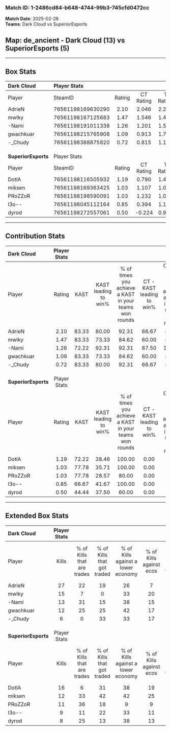 ### Match ID: 1-2486cd84-b648-4744-99b3-745cfd0472cc  
**Match Date**: 2025-02-28  
**Teams**: Dark Cloud vs SuperiorEsports  

## **Map**: de_ancient - Dark Cloud (13) vs SuperiorEsports (5)  
---  

## Box Stats  

| **Dark Cloud**      | Player Stats      |        |           |          |       |       |       |         |        |      |     |
| :- | :- | :-: | :-: | :-: | :-: | :-: | :-: | :-: | :-: | :-: | :-: |
| Player              | SteamID           | Rating | CT Rating | T Rating | KAST  |  ADR  | Kills | Assists | Deaths | K/D  | HS% |
| AdrieN              | 76561198169630290 |  2.10  |   2.046   |  2.296   | 83.33 | 139.7 |  27   |    2    |   11   | 2.45 | 59  |
| mwlky               | 76561198167125683 |  1.47  |   1.546   |  1.492   | 83.33 | 96.6  |  15   |    6    |   9    | 1.67 | 53  |
| -Nami               | 76561198191011338 |  1.26  |   1.201   |  1.561   | 72.22 | 92.1  |  13   |    9    |   10   | 1.30 | 38  |
| gwachkuar           | 76561198215765908 |  1.09  |   0.913   |  1.746   | 83.33 | 50.1  |  12   |    2    |   11   | 1.09 | 50  |
| -_Chudy             | 76561198388875820 |  0.72  |   0.815   |  1.166   | 83.33 | 54.9  |   6   |    6    |   15   | 0.40 | 50  |
|                     |                   |        |           |          |       |       |       |         |        |      |     |
|                     |                   |        |           |          |       |       |       |         |        |      |     |
|                     |                   |        |           |          |       |       |       |         |        |      |     |
| **SuperiorEsports** | Player Stats      |        |           |          |       |       |       |         |        |      |     |
| Player              | SteamID           | Rating | CT Rating | T Rating | KAST  |  ADR  | Kills | Assists | Deaths | K/D  | HS% |
| DotlA               | 76561198116505932 |  1.19  |   0.790   |  1.486   | 72.22 | 80.1  |  16   |    4    |   15   | 1.07 | 37  |
| miksen              | 76561198169363425 |  1.03  |   1.107   |  1.039   | 77.78 | 85.2  |  12   |    5    |   16   | 0.75 | 50  |
| PRoZZoR             | 76561198198590091 |  1.03  |   1.232   |  1.062   | 77.78 | 70.0  |  11   |    6    |   13   | 0.85 | 54  |
| l3o--               | 76561198045112164 |  0.85  |   0.394   |  1.166   | 66.67 | 67.2  |   9   |    7    |   13   | 0.69 | 100 |
| dyrod               | 76561198272557061 |  0.50  |  -0.224   |  0.903   | 44.44 | 57.7  |   8   |    3    |   16   | 0.50 | 62  |
---  

## Contribution Stats  

| **Dark Cloud**      | Player Stats |       |                      |                                                        |                           |                                                             |                          |                                                            |
| :- | :-: | :-: | :-: | :-: | :-: | :-: | :-: | :-: |
| Player              |    Rating    | KAST  | KAST leading to win% | % of times you achieve a KAST in your teams won rounds | CT - KAST leading to win% | CT - % of times you achieve a KAST in your teams won rounds | T - KAST leading to win% | T - % of times you achieve a KAST in your teams won rounds |
| AdrieN              |     2.10     | 83.33 |        80.00         |                         92.31                          |           66.67           |                            85.71                            |          100.00          |                           100.00                           |
| mwlky               |     1.47     | 83.33 |        73.33         |                         84.62                          |           60.00           |                            85.71                            |          100.00          |                           83.33                            |
| -Nami               |     1.26     | 72.22 |        92.31         |                         92.31                          |           87.50           |                           100.00                            |          100.00          |                           83.33                            |
| gwachkuar           |     1.09     | 83.33 |        73.33         |                         84.62                          |           60.00           |                            85.71                            |          100.00          |                           83.33                            |
| -_Chudy             |     0.72     | 83.33 |        80.00         |                         92.31                          |           66.67           |                            85.71                            |          100.00          |                           100.00                           |
|                     |              |       |                      |                                                        |                           |                                                             |                          |                                                            |
|                     |              |       |                      |                                                        |                           |                                                             |                          |                                                            |
|                     |              |       |                      |                                                        |                           |                                                             |                          |                                                            |
| **SuperiorEsports** | Player Stats |       |                      |                                                        |                           |                                                             |                          |                                                            |
| Player              |    Rating    | KAST  | KAST leading to win% | % of times you achieve a KAST in your teams won rounds | CT - KAST leading to win% | CT - % of times you achieve a KAST in your teams won rounds | T - KAST leading to win% | T - % of times you achieve a KAST in your teams won rounds |
| DotlA               |     1.19     | 72.22 |        38.46         |                         100.00                         |           0.00            |                            0.00                             |          50.00           |                           100.00                           |
| miksen              |     1.03     | 77.78 |        35.71         |                         100.00                         |           0.00            |                            0.00                             |          55.56           |                           100.00                           |
| PRoZZoR             |     1.03     | 77.78 |        28.57         |                         80.00                          |           0.00            |                            0.00                             |          44.44           |                           80.00                            |
| l3o--               |     0.85     | 66.67 |        41.67         |                         100.00                         |           0.00            |                            0.00                             |          55.56           |                           100.00                           |
| dyrod               |     0.50     | 44.44 |        37.50         |                         60.00                          |           0.00            |                            0.00                             |          42.86           |                           60.00                            |
---  

## Extended Box Stats  

| **Dark Cloud**      | Player Stats |                            |                            |                                    |                         |                              |                                 |        |                             |                                     |                          |                               |                            |
| :- | :-: | :-: | :-: | :-: | :-: | :-: | :-: | :-: | :-: | :-: | :-: | :-: | :-: |
| Player              |    Kills     | % of Kills that are trades | % of Kills that got traded | % of Kills against a lower economy | % of Kills against ecos | % of Kills that are flawless | % of Kills that are close duels | Deaths | % of Deaths that get traded | % of Deaths against a lower economy | % of Deaths against ecos | % of Deaths that are flawless | % of Deaths that are close |
| AdrieN              |      27      |             22             |             19             |                 26                 |            7            |              56              |                4                |   11   |              9              |                 18                  |            0             |              73               |             9              |
| mwlky               |      15      |             7              |             0              |                 33                 |           20            |              60              |                0                |   9    |             22              |                 22                  |            0             |              56               |             11             |
| -Nami               |      13      |             31             |             15             |                 38                 |           15            |              77              |                8                |   10   |             20              |                 10                  |            0             |              30               |             0              |
| gwachkuar           |      12      |             25             |             25             |                 42                 |           17            |              67              |                8                |   11   |             27              |                  9                  |            0             |              64               |             0              |
| -_Chudy             |      6       |             0              |             33             |                 33                 |           17            |              67              |               17                |   15   |             47              |                 20                  |            0             |              53               |             13             |
|                     |              |                            |                            |                                    |                         |                              |                                 |        |                             |                                     |                          |                               |                            |
|                     |              |                            |                            |                                    |                         |                              |                                 |        |                             |                                     |                          |                               |                            |
|                     |              |                            |                            |                                    |                         |                              |                                 |        |                             |                                     |                          |                               |                            |
| **SuperiorEsports** | Player Stats |                            |                            |                                    |                         |                              |                                 |        |                             |                                     |                          |                               |                            |
| Player              |    Kills     | % of Kills that are trades | % of Kills that got traded | % of Kills against a lower economy | % of Kills against ecos | % of Kills that are flawless | % of Kills that are close duels | Deaths | % of Deaths that get traded | % of Deaths against a lower economy | % of Deaths against ecos | % of Deaths that are flawless | % of Deaths that are close |
| DotlA               |      16      |             6              |             31             |                 38                 |           19            |              44              |               13                |   15   |             20              |                 20                  |            7             |              67               |             0              |
| miksen              |      12      |             33             |             42             |                 42                 |           25            |              50              |                0                |   16   |             13              |                 25                  |            13            |              56               |             0              |
| PRoZZoR             |      11      |             36             |             18             |                 9                  |            9            |              82              |                9                |   13   |             23              |                 23                  |            8             |              69               |             15             |
| l3o--               |      9       |             11             |             22             |                 33                 |           11            |              67              |                0                |   13   |             23              |                 15                  |            8             |              92               |             8              |
| dyrod               |      8       |             25             |             13             |                 38                 |           13            |              38              |               13                |   16   |              6              |                 19                  |            13            |              56               |             6              |
